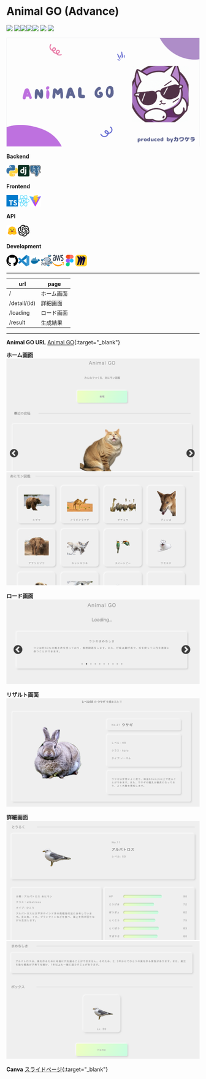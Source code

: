 # Animal GO (Advance)

![](https://github.com/tf63/kawakera_advance/actions/workflows/django.yml/badge.svg)
<img src="https://img.shields.io/badge/-Django-092E20.svg?logo=django&style=flat"><img src="https://img.shields.io/badge/-React-555.svg?logo=react&style=flat"><img src="https://img.shields.io/badge/-Docker-EEE.svg?logo=docker&style=flat"><img src="https://img.shields.io/badge/-Amazon%20AWS-232F3E.svg?logo=amazon-aws&style=flat">
![](https://img.shields.io/github/repo-size/tf63/kawakera_advance)
![](https://img.shields.io/github/languages/code-size/tf63/kawakera_advance)

![サムネイル](docs/img/thumbnail_animalgo.png)

**Backend**

<img src="backend/docs/img/../../../docs/img/logos/python.svg" width="30" height="30"><img src="backend/docs/img/../../../docs/img/logos/django.svg" width="30" height="30"><img src="backend/docs/img/../../../docs/img/logos/postgresql.svg" width="30" height="30">

**Frontend**

<img src="backend/docs/img/../../../docs/img/logos/typescript.svg" width="30" height="30"><img src="backend/docs/img/../../../docs/img/logos/react.svg" width="30" height="30"><img src="backend/docs/img/../../../docs/img/logos/vite.svg" width="30" height="30">

**API**

<img src="backend/docs/img/../../../docs/img/logos/huggingface.svg" width="30" height="30"><img src="backend/docs/img/../../../docs/img/logos/openai.svg" width="30" height="30">

**Development**

<img src="backend/docs/img/../../../docs/img/logos/github.svg" width="30" height="30"><img src="backend/docs/img/../../../docs/img/logos/vscode.svg" width="30" height="30"><img src="backend/docs/img/../../../docs/img/logos/docker.svg" width="30" height="30"><img src="backend/docs/img/../../../docs/img/logos/docker-compose.svg" width="30" height="30"><img src="backend/docs/img/../../../docs/img/logos/aws.svg" width="30" height="30"><img src="backend/docs/img/../../../docs/img/logos/figma.svg" width="30" height="30"><img src="backend/docs/img/../../../docs/img/logos/miro.svg" width="30" height="30">

<!-- ### 使いたい技術
- Docker, Github Actions
- DRF + React(TypeScript), AWS -->

---

| url | page |
| - | - |
| / | ホーム画面 |
| /detail/(id) | 詳細画面 |
| /loading | ロード画面 |
| /result | 生成結果 |

---

**Animal GO URL**
[Animal GO](http://animalgo-advanc.com){:target="_blank"}

**ホーム画面**
![](docs/img/animalgo-home.png)
![](docs/img/animalgo_list.png)

**ロード画面**
![](docs/img/animalgo-loading.png)

**リザルト画面**
![](docs/img/animalgo_result.png)

**詳細画面**
![](docs/img/animalgo_detail.png)
![](docs/img/animalgo_trivia.png)

**Canva**
[スライドページ](https://www.canva.com/design/DAFmniET5x0/J4Z1fpjKZrqM0rfMmCN9Yw/edit?utm_content=DAFmniET5x0&utm_campaign=designshare&utm_medium=link2&utm_source=sharebutton){:target="_blank"}